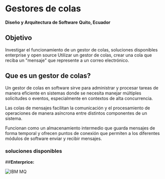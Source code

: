 # Gestores de colas

**Diseño y Arquitectura de Software** 
**Quito, Ecuador** 

## Objetivo

Investigar el funcionamiento de un gestor de colas, soluciones disponibles enterprise y open source
Utilizar un gestor de colas, crear una cola que reciba un "mensaje" que represente a un correo electrónico.


## Que es un gestor de colas?

Un gestor de colas en software sirve para administrar y procesar tareas de manera eficiente en sistemas donde se necesita manejar múltiples solicitudes o eventos, especialmente en contextos de alta concurrencia.

Las colas de mensajes facilitan la comunicación y el procesamiento de operaciones de manera asíncrona entre distintos componentes de un sistema. 

Funcionan como un almacenamiento intermedio que guarda mensajes de forma temporal y ofrecen puntos de conexión que permiten a los diferentes módulos de software enviar y recibir mensajes.

### soluciones disponibles

##**Enterprice:**  


![IBM MQ]([https://ejemplo.com/imagen.png](https://www.cleo.com/solutions/integration-connectors/ibm-mq))

